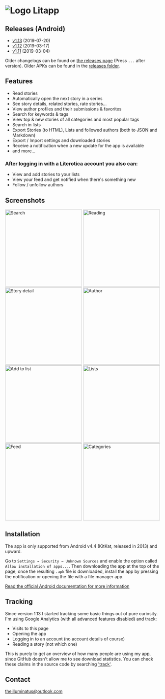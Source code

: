 
# ![Logo](https://theilluminatus.github.io/litapp/images/icon.png "Logo") Litapp

## Releases (Android)

- [v1.13](https://theilluminatus.github.io/litapp/releases/litapp-1.13.apk) (2019-07-20)
- [v1.12](https://theilluminatus.github.io/litapp/releases/litapp-1.12.apk) (2019-03-17)
- [v1.11](https://theilluminatus.github.io/litapp/releases/litapp-1.11.apk) (2019-03-04)

Older changelogs can be found on [the releases page](https://github.com/theilluminatus/litapp/releases) (Press `...` after version). Older APKs can be found in the [releases folder](https://github.com/theilluminatus/litapp/tree/master/docs/releases).

## Features

- Read stories
- Automatically open the next story in a series
- See story details, related stories, rate stories...
- View author profiles and their submissions & favorites
- Search for keywords & tags
- View top & new stories of all categories and most popular tags
- Search in lists
- Export Stories (to HTML), Lists and followed authors (both to JSON and Markdown)
- Export / Import settings and downloaded stories
- Receive a notification when a new update for the app is available
- and more...

### After logging in with a Literotica account you also can:

- View and add stories to your lists
- View your feed and get notified when there's something new
- Follow / unfollow authors

## Screenshots

<img alt="Search" title="Search" src="https://theilluminatus.github.io/litapp/images/search.jpg" width="250"> <img alt="Reading" title="Reading" src="https://theilluminatus.github.io/litapp/images/read.jpg" width="250"> <img alt="Story detail" title="Story detail" src="https://theilluminatus.github.io/litapp/images/detail.jpg" width="250"> <img alt="Author" title="Author" src="https://theilluminatus.github.io/litapp/images/author.jpg" width="250"> <img alt="Add to list" title="Add to list" src="https://theilluminatus.github.io/litapp/images/fav.jpg" width="250"> <img alt="Lists" title="Lists" src="https://theilluminatus.github.io/litapp/images/lists.jpg" width="250"> <img alt="Feed" title="Feed" src="https://theilluminatus.github.io/litapp/images/feed.jpg" width="250"> <img alt="Categories" title="Categories" src="https://theilluminatus.github.io/litapp/images/categories.jpg" width="250">

## Installation

The app is only supported from Android v4.4 (KitKat, released in 2013) and upward.

Go to `Settings → Security → Unknown Sources` and enable the option called `Allow installation of apps...`. Then downloading the app at the top of the page, once the resulting `.apk` file is downloaded, install the app by pressing the notification or opening the file with a file manager app.

[Read the official Android documentation for more information](https://developer.android.com/distribute/marketing-tools/alternative-distribution#websites)

## Tracking

Since version 1.13 I started tracking some basic things out of pure curiosity. I'm using Google Analytics (with all advanced features disabled) and track:

- Visits to this page
- Opening the app
- Logging in to an account (no account details of course)
- Reading a story (not which one)

This is purely to get an overview of how many people are using my app, since GitHub doesn't allow me to see download statistics. You can check these claims in the source code by searching ['track'](https://github.com/theilluminatus/litapp/search?l=TypeScript&q=track).

## Contact

[theilluminatus@outlook.com](mailto:theilluminatus@outlook.com)
